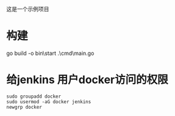 这是一个示例项目

# 构建

go build -o bin\start .\cmd\main.go



# 给jenkins 用户docker访问的权限 
```
sudo groupadd docker
sudo usermod -aG docker jenkins
newgrp docker
```		